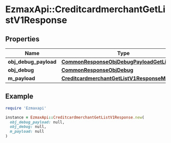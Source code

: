 # EzmaxApi::CreditcardmerchantGetListV1Response

## Properties

| Name | Type | Description | Notes |
| ---- | ---- | ----------- | ----- |
| **obj_debug_payload** | [**CommonResponseObjDebugPayloadGetList**](CommonResponseObjDebugPayloadGetList.md) |  |  |
| **obj_debug** | [**CommonResponseObjDebug**](CommonResponseObjDebug.md) |  | [optional] |
| **m_payload** | [**CreditcardmerchantGetListV1ResponseMPayload**](CreditcardmerchantGetListV1ResponseMPayload.md) |  |  |

## Example

```ruby
require 'Ezmaxapi'

instance = EzmaxApi::CreditcardmerchantGetListV1Response.new(
  obj_debug_payload: null,
  obj_debug: null,
  m_payload: null
)
```

